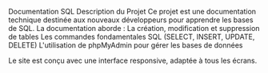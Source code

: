 Documentation SQL
Description du Projet
Ce projet est une documentation technique destinée aux nouveaux développeurs pour apprendre les bases de SQL. La documentation aborde :
La création, modification et suppression de tables
Les commandes fondamentales SQL (SELECT, INSERT, UPDATE, DELETE)
L'utilisation de phpMyAdmin pour gérer les bases de données

Le site est conçu avec une interface responsive, adaptée à tous les écrans.
